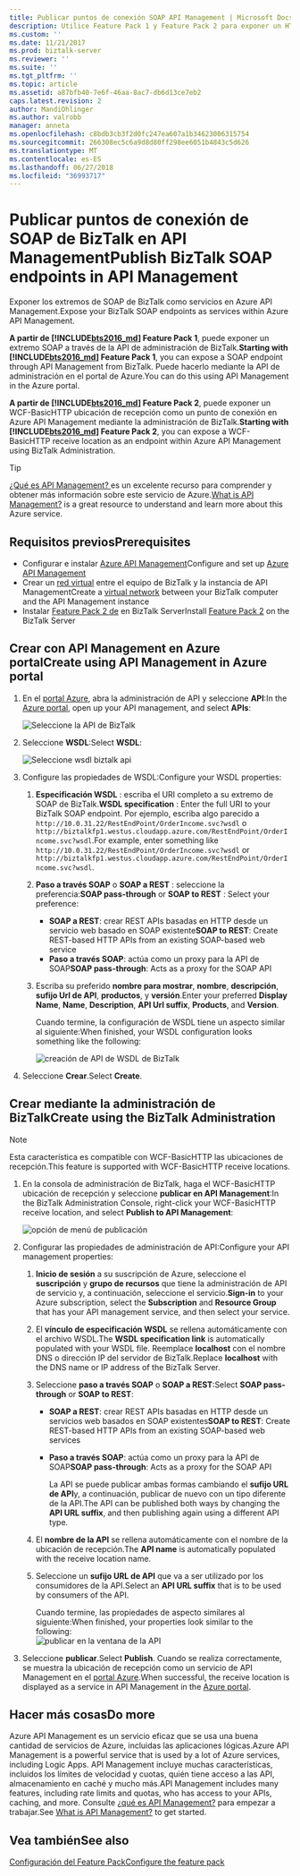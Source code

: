 ```yaml
---
title: Publicar puntos de conexión SOAP API Management | Microsoft Docs
description: Utilice Feature Pack 1 y Feature Pack 2 para exponer un HTTP de WCF-Basic BizTalk ubicación de recepción como un extremo SOAP en API management. Puede hacerlo mediante la consola de administración de BizTalk, o pegar el punto de conexión directamente en API Management en Azure portal.
ms.custom: ''
ms.date: 11/21/2017
ms.prod: biztalk-server
ms.reviewer: ''
ms.suite: ''
ms.tgt_pltfrm: ''
ms.topic: article
ms.assetid: a87bfb40-7e6f-46aa-8ac7-db6d13ce7eb2
caps.latest.revision: 2
author: MandiOhlinger
ms.author: valrobb
manager: anneta
ms.openlocfilehash: c8bdb3cb3f2d0fc247ea607a1b34623006315754
ms.sourcegitcommit: 266308ec5c6a9d8d80ff298ee6051b4843c5d626
ms.translationtype: MT
ms.contentlocale: es-ES
ms.lasthandoff: 06/27/2018
ms.locfileid: "36993717"
---
```

# <a name="publish-biztalk-soap-endpoints-in-api-management"></a><span data-ttu-id="e15ca-104">Publicar puntos de conexión de SOAP de BizTalk en API Management</span><span class="sxs-lookup"><span data-stu-id="e15ca-104">Publish BizTalk SOAP endpoints in API Management</span></span>

<span data-ttu-id="e15ca-105">Exponer los extremos de SOAP de BizTalk como servicios en Azure API Management.</span><span class="sxs-lookup"><span data-stu-id="e15ca-105">Expose your BizTalk SOAP endpoints as services within Azure API Management.</span></span> 

<span data-ttu-id="e15ca-106">**A partir de [!INCLUDE[bts2016_md](../includes/bts2016-md.md)] Feature Pack 1**, puede exponer un extremo SOAP a través de la API de administración de BizTalk.</span><span class="sxs-lookup"><span data-stu-id="e15ca-106">**Starting with [!INCLUDE[bts2016_md](../includes/bts2016-md.md)] Feature Pack 1**, you can expose a SOAP endpoint through API Management from BizTalk.</span></span> <span data-ttu-id="e15ca-107">Puede hacerlo mediante la API de administración en el portal de Azure.</span><span class="sxs-lookup"><span data-stu-id="e15ca-107">You can do this using  API Management in the Azure portal.</span></span> 

<span data-ttu-id="e15ca-108">**A partir de [!INCLUDE[bts2016_md](../includes/bts2016-md.md)] Feature Pack 2**, puede exponer un WCF-BasicHTTP ubicación de recepción como un punto de conexión en Azure API Management mediante la administración de BizTalk.</span><span class="sxs-lookup"><span data-stu-id="e15ca-108">**Starting with [!INCLUDE[bts2016_md](../includes/bts2016-md.md)] Feature Pack 2**, you can expose a WCF-BasicHTTP receive location as an endpoint within Azure API Management using BizTalk Administration.</span></span> 

> [!TIP]
> <span data-ttu-id="e15ca-109">[¿Qué es API Management? ](https://docs.microsoft.com/azure/api-management/api-management-key-concepts) es un excelente recurso para comprender y obtener más información sobre este servicio de Azure.</span><span class="sxs-lookup"><span data-stu-id="e15ca-109">[What is API Management?](https://docs.microsoft.com/azure/api-management/api-management-key-concepts) is a great resource to understand and learn more about this Azure service.</span></span>

## <a name="prerequisites"></a><span data-ttu-id="e15ca-110">Requisitos previos</span><span class="sxs-lookup"><span data-stu-id="e15ca-110">Prerequisites</span></span>
* <span data-ttu-id="e15ca-111">Configurar e instalar [Azure API Management](https://docs.microsoft.com/azure/api-management/api-management-get-started)</span><span class="sxs-lookup"><span data-stu-id="e15ca-111">Configure and set up [Azure API Management](https://docs.microsoft.com/azure/api-management/api-management-get-started)</span></span>
* <span data-ttu-id="e15ca-112">Crear un [red virtual](https://docs.microsoft.com/azure/api-management/api-management-using-with-vnet) entre el equipo de BizTalk y la instancia de API Management</span><span class="sxs-lookup"><span data-stu-id="e15ca-112">Create a [virtual network](https://docs.microsoft.com/azure/api-management/api-management-using-with-vnet) between your BizTalk computer and the API Management instance</span></span>
* <span data-ttu-id="e15ca-113">Instalar [Feature Pack 2 de](https://aka.ms/bts2016fp2) en BizTalk Server</span><span class="sxs-lookup"><span data-stu-id="e15ca-113">Install [Feature Pack 2](https://aka.ms/bts2016fp2) on the BizTalk Server</span></span>

## <a name="create-using-api-management-in-azure-portal"></a><span data-ttu-id="e15ca-114">Crear con API Management en Azure portal</span><span class="sxs-lookup"><span data-stu-id="e15ca-114">Create using API Management in Azure portal</span></span> 
1. <span data-ttu-id="e15ca-115">En el [portal Azure](https://portal.azure.com), abra la administración de API y seleccione **API**:</span><span class="sxs-lookup"><span data-stu-id="e15ca-115">In the [Azure portal](https://portal.azure.com), open up your API management, and select **APIs**:</span></span>

    ![Seleccione la API de BizTalk](../core/media/select-api-for-biztalk.png)
    
2. <span data-ttu-id="e15ca-117">Seleccione **WSDL**:</span><span class="sxs-lookup"><span data-stu-id="e15ca-117">Select **WSDL**:</span></span>

    ![Seleccione wsdl biztalk api](../core/media/select-wsdl-biztalk-api.png)
    
3. <span data-ttu-id="e15ca-119">Configure las propiedades de WSDL:</span><span class="sxs-lookup"><span data-stu-id="e15ca-119">Configure your WSDL properties:</span></span> 

   1. <span data-ttu-id="e15ca-120">**Especificación WSDL** : escriba el URI completo a su extremo de SOAP de BizTalk.</span><span class="sxs-lookup"><span data-stu-id="e15ca-120">**WSDL specification** : Enter the full URI to your BizTalk SOAP endpoint.</span></span> <span data-ttu-id="e15ca-121">Por ejemplo, escriba algo parecido a `http://10.0.31.22/RestEndPoint/OrderIncome.svc?wsdl` o `http://biztalkfp1.westus.cloudapp.azure.com/RestEndPoint/OrderIncome.svc?wsdl`.</span><span class="sxs-lookup"><span data-stu-id="e15ca-121">For example, enter something like `http://10.0.31.22/RestEndPoint/OrderIncome.svc?wsdl` or `http://biztalkfp1.westus.cloudapp.azure.com/RestEndPoint/OrderIncome.svc?wsdl`.</span></span>  

   2. <span data-ttu-id="e15ca-122">**Paso a través SOAP** o **SOAP a REST** : seleccione la preferencia:</span><span class="sxs-lookup"><span data-stu-id="e15ca-122">**SOAP pass-through** or **SOAP to REST** : Select your preference:</span></span> 
       * <span data-ttu-id="e15ca-123">**SOAP a REST**: crear REST APIs basadas en HTTP desde un servicio web basado en SOAP existente</span><span class="sxs-lookup"><span data-stu-id="e15ca-123">**SOAP to REST**: Create REST-based HTTP APIs from an existing SOAP-based web service</span></span>
       * <span data-ttu-id="e15ca-124">**Paso a través SOAP**: actúa como un proxy para la API de SOAP</span><span class="sxs-lookup"><span data-stu-id="e15ca-124">**SOAP pass-through**: Acts as a proxy for the SOAP API</span></span> 

   3. <span data-ttu-id="e15ca-125">Escriba su preferido **nombre para mostrar**, **nombre**, **descripción**, **sufijo Url de API**, **productos**, y **versión**.</span><span class="sxs-lookup"><span data-stu-id="e15ca-125">Enter your preferred **Display Name**, **Name**, **Description**, **API Url suffix**, **Products**, and **Version**.</span></span>

      <span data-ttu-id="e15ca-126">Cuando termine, la configuración de WSDL tiene un aspecto similar al siguiente:</span><span class="sxs-lookup"><span data-stu-id="e15ca-126">When finished, your WSDL configuration looks something like the following:</span></span> 

      ![creación de API de WSDL de BizTalk](../core/media/create-api-from-wsdl-biztalk.png)

4. <span data-ttu-id="e15ca-128">Seleccione **Crear**.</span><span class="sxs-lookup"><span data-stu-id="e15ca-128">Select **Create**.</span></span>

## <a name="create-using-the-biztalk-administration"></a><span data-ttu-id="e15ca-129">Crear mediante la administración de BizTalk</span><span class="sxs-lookup"><span data-stu-id="e15ca-129">Create using the BizTalk Administration</span></span>

> [!NOTE] 
> <span data-ttu-id="e15ca-130">Esta característica es compatible con WCF-BasicHTTP las ubicaciones de recepción.</span><span class="sxs-lookup"><span data-stu-id="e15ca-130">This feature is supported with WCF-BasicHTTP receive locations.</span></span> 

1. <span data-ttu-id="e15ca-131">En la consola de administración de BizTalk, haga el WCF-BasicHTTP ubicación de recepción y seleccione **publicar en API Management**:</span><span class="sxs-lookup"><span data-stu-id="e15ca-131">In the BizTalk Administration Console, right-click your WCF-BasicHTTP receive location, and select **Publish to API Management**:</span></span>  

    ![opción de menú de publicación](../core/media/publish-to-api-management-option.png)
 
2. <span data-ttu-id="e15ca-133">Configurar las propiedades de administración de API:</span><span class="sxs-lookup"><span data-stu-id="e15ca-133">Configure your API management properties:</span></span> 

   1. <span data-ttu-id="e15ca-134">**Inicio de sesión** a su suscripción de Azure, seleccione el **suscripción** y **grupo de recursos** que tiene la administración de API de servicio y, a continuación, seleccione el servicio.</span><span class="sxs-lookup"><span data-stu-id="e15ca-134">**Sign-in** to your Azure subscription, select the **Subscription** and **Resource Group** that has your API management service, and then select your service.</span></span>

   2. <span data-ttu-id="e15ca-135">El **vínculo de especificación WSDL** se rellena automáticamente con el archivo WSDL.</span><span class="sxs-lookup"><span data-stu-id="e15ca-135">The **WSDL specification link** is automatically populated with your WSDL file.</span></span> <span data-ttu-id="e15ca-136">Reemplace **localhost** con el nombre DNS o dirección IP del servidor de BizTalk.</span><span class="sxs-lookup"><span data-stu-id="e15ca-136">Replace **localhost** with the DNS name or IP address of the BizTalk Server.</span></span> 

   3. <span data-ttu-id="e15ca-137">Seleccione **paso a través SOAP** o **SOAP a REST**:</span><span class="sxs-lookup"><span data-stu-id="e15ca-137">Select **SOAP pass-through** or **SOAP to REST**:</span></span>  
      * <span data-ttu-id="e15ca-138">**SOAP a REST**: crear REST APIs basadas en HTTP desde un servicios web basados en SOAP existentes</span><span class="sxs-lookup"><span data-stu-id="e15ca-138">**SOAP to REST**: Create REST-based HTTP APIs from an existing SOAP-based web services</span></span>
      * <span data-ttu-id="e15ca-139">**Paso a través SOAP**: actúa como un proxy para la API de SOAP</span><span class="sxs-lookup"><span data-stu-id="e15ca-139">**SOAP pass-through**: Acts as a proxy for the SOAP API</span></span> 

        <span data-ttu-id="e15ca-140">La API se puede publicar ambas formas cambiando el **sufijo URL de API**y, a continuación, publicar de nuevo con un tipo diferente de la API.</span><span class="sxs-lookup"><span data-stu-id="e15ca-140">The API can be published both ways by changing the **API URL suffix**, and then publishing again using a different API type.</span></span>

   4. <span data-ttu-id="e15ca-141">El **nombre de la API** se rellena automáticamente con el nombre de la ubicación de recepción.</span><span class="sxs-lookup"><span data-stu-id="e15ca-141">The **API name** is automatically populated with the receive location name.</span></span>

   5. <span data-ttu-id="e15ca-142">Seleccione un **sufijo URL de API** que va a ser utilizado por los consumidores de la API.</span><span class="sxs-lookup"><span data-stu-id="e15ca-142">Select an **API URL suffix** that is to be used by consumers of the API.</span></span> 

      <span data-ttu-id="e15ca-143">Cuando termine, las propiedades de aspecto similares al siguiente:</span><span class="sxs-lookup"><span data-stu-id="e15ca-143">When finished, your properties look similar to the following:</span></span>  
      ![publicar en la ventana de la API](../core/media/api-management-publish-window.png)


3. <span data-ttu-id="e15ca-145">Seleccione **publicar**.</span><span class="sxs-lookup"><span data-stu-id="e15ca-145">Select **Publish**.</span></span> <span data-ttu-id="e15ca-146">Cuando se realiza correctamente, se muestra la ubicación de recepción como un servicio de API Management en el [portal Azure](https://portal.azure.com).</span><span class="sxs-lookup"><span data-stu-id="e15ca-146">When successful, the receive location is displayed as a service in API Management in the [Azure portal](https://portal.azure.com).</span></span> 

## <a name="do-more"></a><span data-ttu-id="e15ca-147">Hacer más cosas</span><span class="sxs-lookup"><span data-stu-id="e15ca-147">Do more</span></span>
<span data-ttu-id="e15ca-148">Azure API Management es un servicio eficaz que se usa una buena cantidad de servicios de Azure, incluidas las aplicaciones lógicas.</span><span class="sxs-lookup"><span data-stu-id="e15ca-148">Azure API Management is a powerful service that is used by a lot of Azure services, including Logic Apps.</span></span> <span data-ttu-id="e15ca-149">API Management incluye muchas características, incluidos los límites de velocidad y cuotas, quién tiene acceso a las API, almacenamiento en caché y mucho más.</span><span class="sxs-lookup"><span data-stu-id="e15ca-149">API Management includes many features, including rate limits and quotas, who has access to your APIs, caching, and more.</span></span> <span data-ttu-id="e15ca-150">Consulte [¿qué es API Management?](https://docs.microsoft.com/azure/api-management/api-management-key-concepts) para empezar a trabajar.</span><span class="sxs-lookup"><span data-stu-id="e15ca-150">See [What is API Management?](https://docs.microsoft.com/azure/api-management/api-management-key-concepts) to get started.</span></span>

## <a name="see-also"></a><span data-ttu-id="e15ca-151">Vea también</span><span class="sxs-lookup"><span data-stu-id="e15ca-151">See also</span></span>
[<span data-ttu-id="e15ca-152">Configuración del Feature Pack</span><span class="sxs-lookup"><span data-stu-id="e15ca-152">Configure the feature pack</span></span>](configure-the-feature-pack.md)

